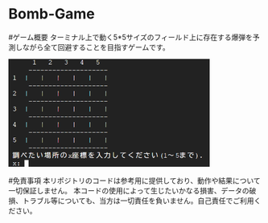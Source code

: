 # Bomb-Game

#ゲーム概要
ターミナル上で動く5*5サイズのフィールド上に存在する爆弾を予測しながら全て回避することを目指すゲームです。

<img src="images/実行時初期画面.png" alt="フローチャート" width="400"/>

#免責事項
本リポジトリのコードは参考用に提供しており、動作や結果について一切保証しません。
本コードの使用によって生じたいかなる損害、データの破損、トラブル等についても、当方は一切責任を負いません。自己責任でご利用ください。
